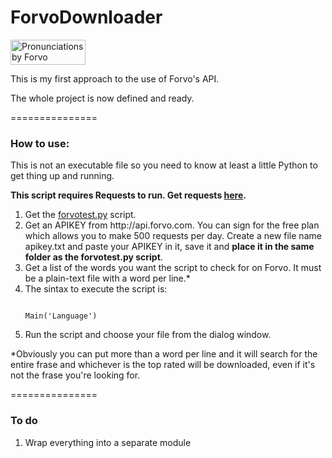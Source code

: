 ForvoDownloader
===============

<p><a href="http://www.forvo.com/" title="Pronunciations by Forvo"><img src="http://api.forvo.com/byforvoblue.gif" width="120" height="40" alt="Pronunciations by Forvo" style="border:0" /></a></p>

This is my first approach to the use of Forvo's API.

The whole project is now defined and ready.

===============

<h3>How to use:</h3>
<p>This is not an executable file so you need to know at least a little Python to get thing up and running.</p>
<strong>This script requires Requests to run. Get requests <a href='http://docs.python-requests.org/en/latest/'>here</a>.</strong>
<ol>
<li>Get the <a href='https://github.com/EdoPut/ForvoDownloader/blob/master/forvotest.py'>forvotest.py</a> script.</li>
<li>Get an APIKEY from http://api.forvo.com. You can sign for the free plan which allows you to make 500 requests per day.
Create a new file name apikey.txt and paste your APIKEY in it, save it and <b>place it in the same folder as the forvotest.py script</b>.</li>
<li>Get a list of the words you want the script to check for on Forvo. It must be a plain-text file with a word per line.*</li>
<li>The sintax to execute the script is:
<pre><code>
Main('Language')
</code></pre>
</li>
<li>Run the script and choose your file from the dialog window.</li>
</ol>

*Obviously you can put more than a word per line and it will search for the entire frase and whichever is the top rated will be downloaded, even if it's not the frase you're looking for.

===============
<h3>To do</h3>
<ol>
<li>Wrap everything into a separate module</li>
</ol>
